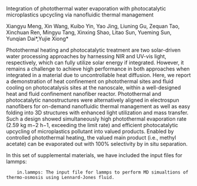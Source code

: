 Integration of photothermal water evaporation with photocatalytic microplastics upcycling via nanofluidic thermal management

Xiangyu Meng, Xin Wang, Kuibo Yin, Yao Jing, Liuning Gu, Zequan Tao, Xinchuan Ren, Mingyu Tang, Xinxing Shao, Litao Sun, Yueming Sun, Yunqian Dai*,Yujie Xiong*

Photothermal heating and photocatalytic treatment are two solar-driven water processing approaches by harnessing NIR and UV-vis light, respectively, which can fully utilize solar energy if integrated. However, it remains a challenge to achieve high performance in both approaches when integrated in a material due to uncontrollable heat diffusion. Here, we report a demonstration of heat confinement on photothermal sites and fluid cooling on photocatalysis sites at the nanoscale, within a well-designed heat and fluid confinement nanofiber reactor. Photothermal and photocatalytic nanostructures were alternatively aligned in electrospun nanofibers for on-demand nanofluidic thermal management as well as easy folding into 3D structures with enhanced light utilization and mass transfer. Such a design showed simultaneously high photothermal evaporation rate (2.59 kg m−2 h−1, exceeding the limit rate) and efficient photocatalytic upcycling of microplastics pollutant into valued products. Enabled by controlled photothermal heating, the valued main product (i.e., methyl acetate) can be evaporated out with 100% selectivity by in situ separation.

In this set of supplemental materials, we have included the input files for lammps:

        in.lammps: The input file for lammps to perform MD simualtions of thermo-osmosis using Lennard-Jones fluid.
